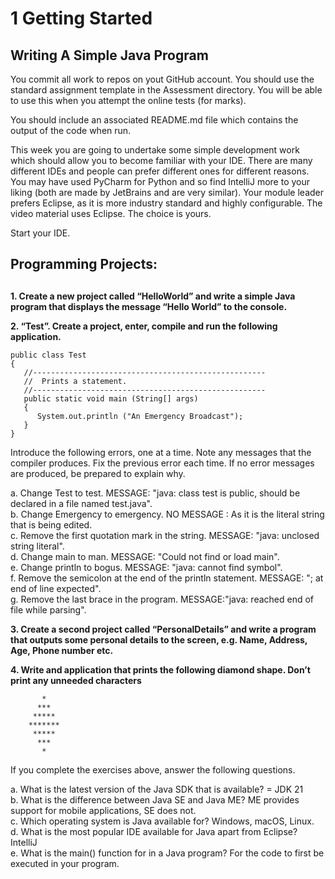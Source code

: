 # 1 Getting Started
## Writing A Simple Java Program


You commit all work to repos on yout GitHub account. You should use the standard assignment template in the Assessment directory. You will be able to use this when you attempt the online tests (for marks).


You should include an associated README.md file which contains the output of the code when run.


This week you are going to undertake some simple development work which should allow you to become familiar with your IDE. There are many different IDEs and people can prefer different ones for different reasons. You may have used PyCharm for Python and so find IntelliJ more to your liking (both are made by JetBrains and are very similar). Your module leader prefers Eclipse, as it is more industry standard and highly configurable. The video material uses Eclipse. The choice is yours.


Start your IDE.


## Programming Projects:

##


**1. Create a new project called “HelloWorld” and write a simple Java program that displays the message “Hello World” to the console.**


**2. “Test”. Create a project, enter, compile and run the following application.**


```
public class Test
{
   //----------------------------------------------------
   //  Prints a statement.
   //----------------------------------------------------
   public static void main (String[] args)
   {
      System.out.println ("An Emergency Broadcast");
   }
}
```


Introduce the following errors, one at a time. Note any messages that the compiler produces. Fix the previous error each time. If no error messages are produced, be prepared to explain why.


a. Change Test to test. MESSAGE: "java: class test is public, should be declared in a file named test.java".\
b. Change Emergency to emergency. NO MESSAGE : As it is the literal string that is being edited.\
c. Remove the first quotation mark in the string. MESSAGE: "java: unclosed string literal".\
d. Change main to man. MESSAGE: "Could not find or load main".\
e. Change println to bogus. MESSAGE: "java: cannot find symbol".\
f. Remove the semicolon at the end of the println statement. MESSAGE: "; at end of line expected".\
g. Remove the last brace in the program. MESSAGE:"java: reached end of file while parsing".


**3. Create a second project called “PersonalDetails” and write a program that outputs some personal details to the screen, e.g. Name, Address, Age, Phone number etc.**


**4. Write and application that prints the following diamond shape. Don’t print any unneeded characters**

```
       *
      ***
     *****
    *******
     *****
      ***
       *

```


If you complete the exercises above, answer the following questions.
 
a. What is the latest version of the Java SDK that is available? = JDK 21\
b. What is the difference between Java SE and Java ME? ME provides support for mobile applications, SE does not.\
c. Which operating system is Java available for? Windows, macOS, Linux.\
d. What is the most popular IDE available for Java apart from Eclipse? IntelliJ\
e. What is the main() function for in a Java program? For the code to first be executed in your program.

